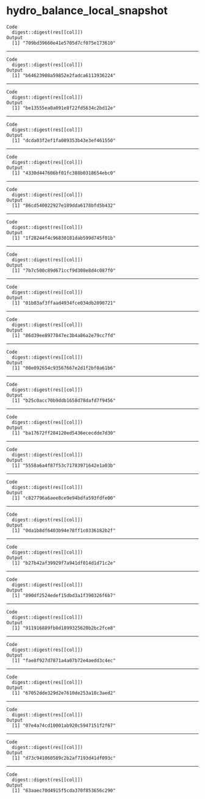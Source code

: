 # hydro_balance_local_snapshot

    Code
      digest::digest(res[[col]])
    Output
      [1] "709bd39660e41e5705d7cf075e173610"

---

    Code
      digest::digest(res[[col]])
    Output
      [1] "b64623908a59852e2fadca6113936224"

---

    Code
      digest::digest(res[[col]])
    Output
      [1] "be13555ea0a091e8f22fd5634c2bd12e"

---

    Code
      digest::digest(res[[col]])
    Output
      [1] "dcda03f2ef1fa089353b43e3ef461550"

---

    Code
      digest::digest(res[[col]])
    Output
      [1] "4330d447606bf01fc388b0318654ebc0"

---

    Code
      digest::digest(res[[col]])
    Output
      [1] "86cd540022927e189dda6178bfd5b432"

---

    Code
      digest::digest(res[[col]])
    Output
      [1] "1f28244f4c96830181dab599d745f01b"

---

    Code
      digest::digest(res[[col]])
    Output
      [1] "7b7c500c89d671ccf9d308e8d4c087f0"

---

    Code
      digest::digest(res[[col]])
    Output
      [1] "01b03af3ffaad4934fce034db2090721"

---

    Code
      digest::digest(res[[col]])
    Output
      [1] "86d39ee8977847ec3b4a86a2e79cc7fd"

---

    Code
      digest::digest(res[[col]])
    Output
      [1] "00e092654c93567667e2d1f2bf0a61b6"

---

    Code
      digest::digest(res[[col]])
    Output
      [1] "b25c0acc70b9ddb1658d78dafd7f9456"

---

    Code
      digest::digest(res[[col]])
    Output
      [1] "ba17672ff284120ed5436ececdde7d30"

---

    Code
      digest::digest(res[[col]])
    Output
      [1] "5558a6a4f87f53c71783971642e1a03b"

---

    Code
      digest::digest(res[[col]])
    Output
      [1] "c827796a6aee8ce9e94bdfa593fdfe00"

---

    Code
      digest::digest(res[[col]])
    Output
      [1] "0da1b8df6403b94e78ff1c0336182b2f"

---

    Code
      digest::digest(res[[col]])
    Output
      [1] "b27b42af39929f7a941df014d1d71c2e"

---

    Code
      digest::digest(res[[col]])
    Output
      [1] "890df2524edef15dbd3a1f390326f6b7"

---

    Code
      digest::digest(res[[col]])
    Output
      [1] "911916889fb8d1899325620b2bc2fce8"

---

    Code
      digest::digest(res[[col]])
    Output
      [1] "fae8f927d7871a4a07b72e4aedd3c4ec"

---

    Code
      digest::digest(res[[col]])
    Output
      [1] "67052dde329d2e7610de253a18c3aed2"

---

    Code
      digest::digest(res[[col]])
    Output
      [1] "07e4a74cd10001ab920c5947151f2f67"

---

    Code
      digest::digest(res[[col]])
    Output
      [1] "d73c941060589c2b2af7193d41df093c"

---

    Code
      digest::digest(res[[col]])
    Output
      [1] "63aaec70d4915f5cda370f853656c290"

